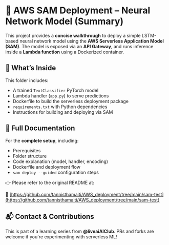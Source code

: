 # 🚀 AWS SAM Deployment – Neural Network Model (Summary)

This project provides a **concise walkthrough** to deploy a simple LSTM-based neural network model using the **AWS Serverless Application Model (SAM)**. The model is exposed via an **API Gateway**, and runs inference inside a **Lambda function** using a Dockerized container.

## 🧠 What’s Inside

This folder includes:
- A trained `TextClassifier` PyTorch model
- Lambda handler (`app.py`) to serve predictions
- Dockerfile to build the serverless deployment package
- `requirements.txt` with Python dependencies
- Instructions for building and deploying via SAM

## 📝 Full Documentation

For the **complete setup**, including:
- Prerequisites
- Folder structure
- Code explanation (model, handler, encoding)
- Dockerfile and deployment flow
- `sam deploy --guided` configuration steps

👉 Please refer to the original README at:

🔗 [https://github.com/tannisthamaiti/AWS_deployment/tree/main/sam-test](https://github.com/tannisthamaiti/AWS_deployment/tree/main/sam-test)

## 📬 Contact & Contributions

This is part of a learning series from **@liveaiAIClub**. PRs and forks are welcome if you're experimenting with serverless ML!

